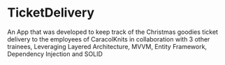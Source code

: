 # TicketDelivery
An App that was developed to keep track of the Christmas goodies ticket delivery to the employees of CaracolKnits in collaboration with 3 other trainees,
Leveraging Layered Architecture, MVVM, Entity Framework, Dependency Injection and SOLID
